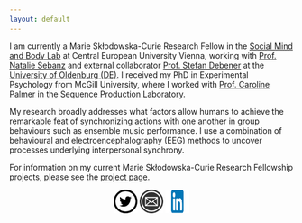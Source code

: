```yaml
---
layout: default
---
```



I am currently a Marie Skłodowska-Curie Research Fellow in the [Social Mind and Body Lab](https://somby.ceu.edu/) at Central European University Vienna, working with [Prof. Natalie Sebanz](https://people.ceu.edu/natalie_sebanz) and external collaborator [Prof. Stefan Debener](https://uol.de/neuropsychologie/team/prof-dr-stefan-debener) at the [University of Oldenburg (DE)](https://uol.de/). I received my PhD in Experimental Psychology from McGill University, where I worked with [Prof. Caroline Palmer](https://www.mcgill.ca/spl/palmer) in the [Sequence Production Laboratory](https://www.mcgill.ca/spl/).

My research broadly addresses what factors allow humans to achieve the remarkable feat of synchronizing actions with one another in group behaviours such as ensemble music performance. I use a combination of behavioural and electroencephalography (EEG) methods to uncover processes underlying interpersonal synchrony. 

For information on my current Marie Skłodowska-Curie Research Fellowship projects, please see the [project page](https://www.ceu.edu/jalproject). 

<script type="text/javascript" src="https://platform.linkedin.com/badges/js/profile.js" async defer></script>

<center>
<a href="https://twitter.com/annapzamm" target="_blank">  <img src="twittericon.png" style="width:42px;height:42px;border:0;"></a>
<a href="mailto: zamma@ceu.edu" target="_blank">  <img src="emailicon.png" style="width:42px;height:42px;border:0;"></a>
<a href="www.linkedin.com/in/anna-zamm-bb8aa1a5"><img src="linkedinicon.png" style="width:42px;height:42px;border:0;"></a>
</center>

